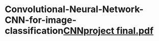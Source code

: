 # Convolutional-Neural-Network-CNN-for-image-classification[CNNproject final.pdf](https://github.com/user-attachments/files/19480676/CNNproject.final.pdf)

